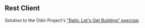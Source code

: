 ## Rest Client

Solution to the Odin Project's ["Rails: Let's Get Building" exercise](https://www.theodinproject.com/courses/ruby-on-rails/lessons/let-s-get-building).